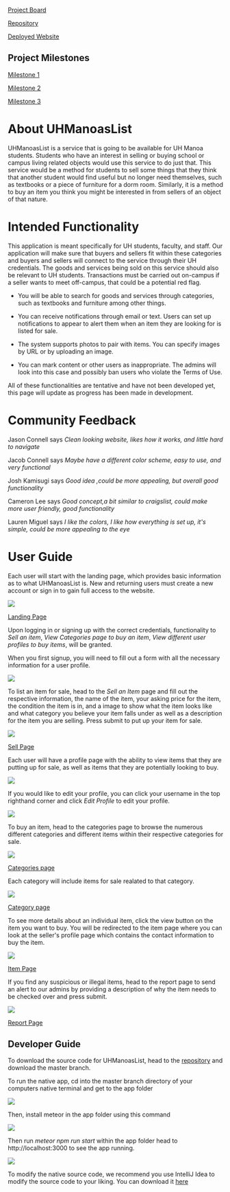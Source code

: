 [Project Board](https://github.com/uhmanoaslist/uhmanoalistcode/projects/1)

[Repository](https://github.com/uhmanoaslist/uhmanoalistcode)

[Deployed Website](http://uhmanoaslist.meteorapp.com)

## Project Milestones

[Milestone 1](https://github.com/uhmanoaslist/uhmanoalistcode/projects/1)

[Milestone 2](https://github.com/uhmanoaslist/uhmanoalistcode/projects/2)

[Milestone 3](https://github.com/uhmanoaslist/uhmanoalistcode/projects/3)


# About UHManoasList

UHManoasList is a service that is going to be available for UH Manoa students. Students who have an interest in selling or buying school or campus living related objects would use this service to do just that. This service would be a method for students to sell some things that they think that another student would find useful but no longer need themselves, such as textbooks or a piece of furniture for a dorm room. Similarly, it is a method to buy an item you think you might be interested in from sellers of an object of that nature.

# Intended Functionality

This application is meant specifically for UH students, faculty, and staff. Our application will make sure that buyers and sellers fit within these categories and buyers and sellers will connect to the service through their UH credentials. The goods and services being sold on this service should also be relevant to UH students. Transactions must be carried out on-campus if a seller wants to meet off-campus, that could be a potential red flag.

 * You will be able to search for goods and services through categories, such as textbooks and furniture among other things.

 * You can receive notifications through email or text. Users can set up notifications to appear to alert them when an item they are looking for is listed for sale.

 * The system supports photos to pair with items. You can specify images by URL or by uploading an image.

 * You can mark content or other users as inappropriate. The admins will look into this case and possibly ban users who violate the Terms of Use.

All of these functionalities are tentative and have not been developed yet, this page will update as progress has been made in development.

# Community Feedback
Jason Connell says
*Clean looking website, likes how it works, and little hard to navigate*
 
Jacob Connell says
 *Maybe have a different color scheme, easy to use, and very functional*

Josh Kamisugi says
*Good idea ,could be more appealing, but overall good functionality*

Cameron Lee says
*Good concept,a bit similar to craigslist, could make more user friendly, good functionality*

Lauren Miguel says
*I like the colors, I like how everything is set up, it's simple, could be more appealing to the eye*

# User Guide

Each user will start with the landing page, which provides basic information as to what UHManoasList is.  New and returning users must create a new account or sign in to gain full access to the website.

<img class="ui centered image" src="/images/LandingPage.png">

[Landing Page](http://uhmanoaslist.meteorapp.com/#/)


Upon logging in or signing up with the correct credentials, functionality to 
  *Sell an item*,
  *View Categories page to buy an item*,
  *View different user profiles to buy items*,
will be granted.

When you first signup, you will need to fill out a form with all the necessary information for a user profile.

<img class="ui centered image" src="/images/create.png">

To list an item for sale, head to the *Sell an Item* page and fill out the respective information, the name of the item, your asking price for the item, the condition the item is in, and a image to show what the item looks like and what category you believe your item falls under as well as a description for the item you are selling. Press submit to put up your item for sale.

<img class="ui centered image" src="/images/sell1.png">

[Sell Page](http://uhmanoaslist.meteorapp.com/#/add)

Each user will have a profile page with the ability to view items that they are putting up for sale, as well as items that they are potentially looking to buy.

<img class="ui centered image" src="/images/profile.png">

If you would like to edit your profile, you can click your username in the top righthand corner and click *Edit Profile* to edit your profile.

<img class="ui centered image" src="/images/edit.png">

To buy an item, head to the categories page to browse the numerous different categories and different items within their respective categories for sale.  

<img class="ui centered image" src="/images/CategoriesPage.png">

[Categories page](http://uhmanoaslist.meteorapp.com/#/list)

Each category will include items for sale realated to that category.

<img class="ui centered image" src="/images/CategoryPage2.png">

[Category page](http://uhmanoaslist.meteorapp.com/#/category/Electronics)


To see more details about an individual item, click the view button on the item you want to buy.  You will be redirected to the item page where you can look at the seller's profile page which contains the contact information to buy the item.

<img class="ui centered image" src="/images/ItemPage.png">

[Item Page](http://uhmanoaslist.meteorapp.com/#/edit/WkNRoWoM5uHgJE99p)

If you find any suspicious or illegal items, head to the report page to send an alert to our admins by providing a description of why the item needs to be checked over and press submit.

<img class="ui centered image" src="/images/ReportPage.png">

[Report Page](http://uhmanoaslist.meteorapp.com/#/report/WkNRoWoM5uHgJE99p)

## Developer Guide

To download the source code for UHManoasList, head to the [repository](https://github.com/uhmanoaslist/uhmanoalistcode) and download the master branch.

To run the native app, cd into the master branch directory of your computers native terminal and get to the app folder 

<img class="ui centered image" src="/images/meteor2.png">

Then, install meteor in the app folder using this command

<img class="ui centered image" src="/images/Meteor1.png">

Then run *meteor npm run start* within the app folder head to http://localhost:3000 to see the app running.

<img class="ui centered image" src="/images/meteor3.png">

To modify the native source code, we recommend you use IntelliJ Idea to modify the source code to your liking. You can download it [here](https://www.jetbrains.com/idea/download/#section=mac)
